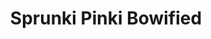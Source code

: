 ---
slug: sprunki-pinki-bowified-2709
title: Sprunki Pinki Bowified
description: "Sprunki Pinki Bowified is an exciting online game. Play for free directly in your browser!"
icon: /images/popular_mods/Sprunki Pinki Bowified.png
url: https://wowtbc.net/sprunkin/pinki-bowified/index.html
previewImage: /images/popular_mods/Sprunki Pinki Bowified.png
type: popular mods

# SEO配置
seo:
  title: "Sprunki Pinki Bowified - Play Free Online Game | Fun Browser Games"
  description: "Sprunki Pinki Bowified - Play this fun online game for free in your browser. No download required!"
  ogImage: "/images/popular_mods/Sprunki Pinki Bowified.png"
  keywords: "sprunki-pinki-bowified-2709, online game, browser game, free game, popular mods game, play online"

videoUrls:
  - https://www.youtube.com/embed/example1
  - https://www.youtube.com/embed/example2

whyPlay:
  title: "Why Play Sprunki Pinki Bowified?"
  items:
    - "Immersive Gameplay: Sprunki Pinki Bowified offers an engaging and immersive gaming experience that will keep you entertained for hours"
    - "Challenging Levels: Test your skills with increasingly difficult challenges and obstacles"
    - "Beautiful Graphics: Enjoy stunning visuals and smooth animations that bring the game world to life"
    - "Regular Updates: New content and features are added regularly to keep the game fresh and exciting"
    - "Free to Play: Experience all the fun without spending a penny"
    - "Community Features: Connect with other players, share strategies, and compete for high scores"
    - "Cross-Platform: Play on any device with a web browser, no downloads required"

features:
  title: "Key Features of Sprunki Pinki Bowified"
  image: "/images/popular_mods/Sprunki Pinki Bowified.png"
  items:
    - "Intuitive Controls: Easy to learn controls make Sprunki Pinki Bowified accessible for players of all skill levels"
    - "Multiple Game Modes: Enjoy various gameplay options that provide different challenges and experiences"
    - "Character Customization: Personalize your gaming experience with unique characters and items"
    - "Achievement System: Complete special tasks to earn rewards and recognition"
    - "Leaderboards: Compete with players worldwide and see who can achieve the highest scores"

characteristics:
  title: "Game Characteristics"
  image: "/images/popular_mods/Sprunki Pinki Bowified.png"
  items:
    - "Genre: Popular mods game with elements of strategy and skill"
    - "Difficulty: Suitable for both casual gamers and those seeking a challenge"
    - "Play Time: Quick sessions or extended gameplay, depending on your preference"
    - "Art Style: Vibrant and engaging visuals that enhance the gaming experience"
    - "Sound Design: Immersive audio that complements the gameplay perfectly"

info: "Sprunki Pinki Bowified is an exciting online game that offers players a unique and engaging gaming experience. With its intuitive controls, stunning visuals, and challenging gameplay, Sprunki Pinki Bowified provides hours of entertainment for players of all ages and skill levels. Whether you're looking for a quick gaming session during a break or an extended play session, Sprunki Pinki Bowified delivers an immersive experience that will keep you coming back for more. The game features multiple levels of increasing difficulty, ensuring that players are constantly challenged as they progress. With regular updates adding new content and features, Sprunki Pinki Bowified remains fresh and exciting, providing endless entertainment options for its growing community of players."

howToPlayIntro: "Welcome to Sprunki Pinki Bowified! This guide will walk you through the basics and help you master the game. Whether you're a beginner or looking to improve your skills, these tips and instructions will enhance your gaming experience."

howToPlaySteps:
  - title: "Getting Started"
    description: "Begin your Sprunki Pinki Bowified adventure by familiarizing yourself with the controls. Use your keyboard or mouse to navigate through the game interface. The tutorial will guide you through the basic mechanics and help you understand the objectives."
  - title: "Understanding the Objectives"
    description: "In Sprunki Pinki Bowified, your main goal is to progress through levels by completing specific objectives. Each level presents unique challenges that require different strategies and approaches."
  - title: "Mastering the Controls"
    description: "Practice using the controls to improve your precision and reaction time. Sprunki Pinki Bowified requires quick reflexes and strategic thinking to overcome obstacles and defeat opponents."
  - title: "Utilizing Power-ups"
    description: "Collect power-ups throughout the game to enhance your abilities and overcome difficult challenges. Each power-up offers unique advantages that can be crucial for success."
  - title: "Developing Strategies"
    description: "As you progress in Sprunki Pinki Bowified, develop effective strategies for different scenarios. Analyze patterns, anticipate challenges, and adapt your approach to maximize your performance."

faq:
  title: "Frequently Asked Questions about Sprunki Pinki Bowified"
  items:
    - question: "Is Sprunki Pinki Bowified free to play?"
      answer: "Yes, Sprunki Pinki Bowified is completely free to play directly in your web browser. No downloads or purchases are required to enjoy the full game experience."
    - question: "Can I play Sprunki Pinki Bowified on mobile devices?"
      answer: "Yes, Sprunki Pinki Bowified is optimized for both desktop and mobile play. You can enjoy the game on any device with a web browser and internet connection."
    - question: "Are there any in-game purchases?"
      answer: "While Sprunki Pinki Bowified is free to play, there may be optional in-game purchases available for cosmetic items or additional features that don't affect core gameplay."
    - question: "How often is Sprunki Pinki Bowified updated?"
      answer: "The developers regularly update Sprunki Pinki Bowified with new content, features, and improvements based on player feedback and game performance."
    - question: "Can I play Sprunki Pinki Bowified offline?"
      answer: "Currently, Sprunki Pinki Bowified requires an internet connection to play as it's a browser-based online game."
    - question: "Is Sprunki Pinki Bowified suitable for children?"
      answer: "Yes, Sprunki Pinki Bowified is designed to be family-friendly and suitable for players of all ages."
    - question: "How do I report bugs or issues?"
      answer: "If you encounter any problems while playing Sprunki Pinki Bowified, you can report them through the game's support page or contact the developers directly through their website."
    - question: "Still Have Questions?"
      answer: "If you have additional questions about Sprunki Pinki Bowified that aren't covered in this FAQ, please visit our support center or contact our customer service team for assistance."
---